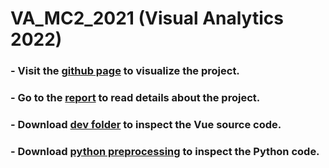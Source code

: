 # VA_MC2_2021 (Visual Analytics 2022)

### - Visit the [github page](https://francescodicursi.github.io/VA_MC2_2021/) to visualize the project.
### - Go to the [report](https://github.com/FrancescoDiCursi/VA_MC2_2021/blob/main/VA_report.pdf) to read details about the project.
### - Download [dev folder](https://github.com/FrancescoDiCursi/VA_MC2_2021/blob/main/dev%20folder.zip) to inspect the Vue source code.
### - Download [python preprocessing](https://github.com/FrancescoDiCursi/VA_MC2_2021/blob/main/python%20preprocessing.zip) to inspect the Python code.

